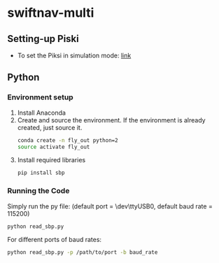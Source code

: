 # swiftnav-multi

## Setting-up Piski
* To set the Piksi in simulation mode: [link](https://support.swiftnav.com/customer/en/portal/articles/2757369-piksi-multi---using-simulation-mode)

## Python
### Environment setup
1. Install Anaconda
2. Create and source the environment. If the environment is already created, just source it.
    ```sh
    conda create -n fly_out python=2
    source activate fly_out
    ```
3. Install required libraries
    ```sh
    pip install sbp
    ```

### Running the Code
Simply run the py file: (default port = \dev\ttyUSB0, default baud rate = 115200)
```sh
python read_sbp.py
```

For different ports of baud rates:
```sh
python read_sbp.py -p /path/to/port -b baud_rate
```
